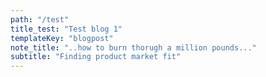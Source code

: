 ```yaml
---
path: "/test"
title_test: "Test blog 1"
templateKey: "blogpost"
note_title: "..how to burn thorugh a million pounds..."
subtitle: "Finding product market fit"
---
```

